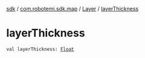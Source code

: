 [sdk](../../index.md) / [com.robotemi.sdk.map](../index.md) / [Layer](index.md) / [layerThickness](./layer-thickness.md)

# layerThickness

`val layerThickness: `[`Float`](https://kotlinlang.org/api/latest/jvm/stdlib/kotlin/-float/index.html)